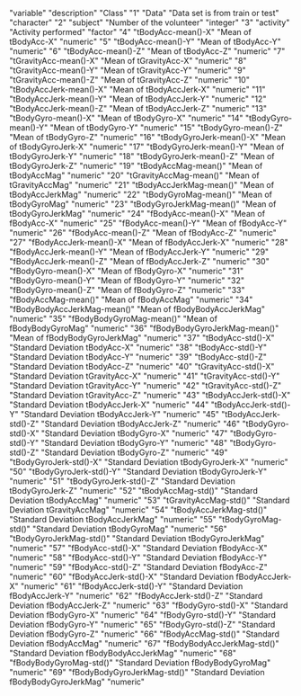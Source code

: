 "variable" "description" "Class"
"1" "Data" "Data set is from train or test" "character"
"2" "subject" "Number of the volunteer" "integer"
"3" "activity" "Activity performed" "factor"
"4" "tBodyAcc-mean()-X" "Mean of tBodyAcc-X" "numeric"
"5" "tBodyAcc-mean()-Y" "Mean of tBodyAcc-Y" "numeric"
"6" "tBodyAcc-mean()-Z" "Mean of tBodyAcc-Z" "numeric"
"7" "tGravityAcc-mean()-X" "Mean of tGravityAcc-X" "numeric"
"8" "tGravityAcc-mean()-Y" "Mean of tGravityAcc-Y" "numeric"
"9" "tGravityAcc-mean()-Z" "Mean of tGravityAcc-Z" "numeric"
"10" "tBodyAccJerk-mean()-X" "Mean of tBodyAccJerk-X" "numeric"
"11" "tBodyAccJerk-mean()-Y" "Mean of tBodyAccJerk-Y" "numeric"
"12" "tBodyAccJerk-mean()-Z" "Mean of tBodyAccJerk-Z" "numeric"
"13" "tBodyGyro-mean()-X" "Mean of tBodyGyro-X" "numeric"
"14" "tBodyGyro-mean()-Y" "Mean of tBodyGyro-Y" "numeric"
"15" "tBodyGyro-mean()-Z" "Mean of tBodyGyro-Z" "numeric"
"16" "tBodyGyroJerk-mean()-X" "Mean of tBodyGyroJerk-X" "numeric"
"17" "tBodyGyroJerk-mean()-Y" "Mean of tBodyGyroJerk-Y" "numeric"
"18" "tBodyGyroJerk-mean()-Z" "Mean of tBodyGyroJerk-Z" "numeric"
"19" "tBodyAccMag-mean()" "Mean of tBodyAccMag" "numeric"
"20" "tGravityAccMag-mean()" "Mean of tGravityAccMag" "numeric"
"21" "tBodyAccJerkMag-mean()" "Mean of tBodyAccJerkMag" "numeric"
"22" "tBodyGyroMag-mean()" "Mean of tBodyGyroMag" "numeric"
"23" "tBodyGyroJerkMag-mean()" "Mean of tBodyGyroJerkMag" "numeric"
"24" "fBodyAcc-mean()-X" "Mean of fBodyAcc-X" "numeric"
"25" "fBodyAcc-mean()-Y" "Mean of fBodyAcc-Y" "numeric"
"26" "fBodyAcc-mean()-Z" "Mean of fBodyAcc-Z" "numeric"
"27" "fBodyAccJerk-mean()-X" "Mean of fBodyAccJerk-X" "numeric"
"28" "fBodyAccJerk-mean()-Y" "Mean of fBodyAccJerk-Y" "numeric"
"29" "fBodyAccJerk-mean()-Z" "Mean of fBodyAccJerk-Z" "numeric"
"30" "fBodyGyro-mean()-X" "Mean of fBodyGyro-X" "numeric"
"31" "fBodyGyro-mean()-Y" "Mean of fBodyGyro-Y" "numeric"
"32" "fBodyGyro-mean()-Z" "Mean of fBodyGyro-Z" "numeric"
"33" "fBodyAccMag-mean()" "Mean of fBodyAccMag" "numeric"
"34" "fBodyBodyAccJerkMag-mean()" "Mean of fBodyBodyAccJerkMag" "numeric"
"35" "fBodyBodyGyroMag-mean()" "Mean of fBodyBodyGyroMag" "numeric"
"36" "fBodyBodyGyroJerkMag-mean()" "Mean of fBodyBodyGyroJerkMag" "numeric"
"37" "tBodyAcc-std()-X" "Standard Deviation tBodyAcc-X" "numeric"
"38" "tBodyAcc-std()-Y" "Standard Deviation tBodyAcc-Y" "numeric"
"39" "tBodyAcc-std()-Z" "Standard Deviation tBodyAcc-Z" "numeric"
"40" "tGravityAcc-std()-X" "Standard Deviation tGravityAcc-X" "numeric"
"41" "tGravityAcc-std()-Y" "Standard Deviation tGravityAcc-Y" "numeric"
"42" "tGravityAcc-std()-Z" "Standard Deviation tGravityAcc-Z" "numeric"
"43" "tBodyAccJerk-std()-X" "Standard Deviation tBodyAccJerk-X" "numeric"
"44" "tBodyAccJerk-std()-Y" "Standard Deviation tBodyAccJerk-Y" "numeric"
"45" "tBodyAccJerk-std()-Z" "Standard Deviation tBodyAccJerk-Z" "numeric"
"46" "tBodyGyro-std()-X" "Standard Deviation tBodyGyro-X" "numeric"
"47" "tBodyGyro-std()-Y" "Standard Deviation tBodyGyro-Y" "numeric"
"48" "tBodyGyro-std()-Z" "Standard Deviation tBodyGyro-Z" "numeric"
"49" "tBodyGyroJerk-std()-X" "Standard Deviation tBodyGyroJerk-X" "numeric"
"50" "tBodyGyroJerk-std()-Y" "Standard Deviation tBodyGyroJerk-Y" "numeric"
"51" "tBodyGyroJerk-std()-Z" "Standard Deviation tBodyGyroJerk-Z" "numeric"
"52" "tBodyAccMag-std()" "Standard Deviation tBodyAccMag" "numeric"
"53" "tGravityAccMag-std()" "Standard Deviation tGravityAccMag" "numeric"
"54" "tBodyAccJerkMag-std()" "Standard Deviation tBodyAccJerkMag" "numeric"
"55" "tBodyGyroMag-std()" "Standard Deviation tBodyGyroMag" "numeric"
"56" "tBodyGyroJerkMag-std()" "Standard Deviation tBodyGyroJerkMag" "numeric"
"57" "fBodyAcc-std()-X" "Standard Deviation fBodyAcc-X" "numeric"
"58" "fBodyAcc-std()-Y" "Standard Deviation fBodyAcc-Y" "numeric"
"59" "fBodyAcc-std()-Z" "Standard Deviation fBodyAcc-Z" "numeric"
"60" "fBodyAccJerk-std()-X" "Standard Deviation fBodyAccJerk-X" "numeric"
"61" "fBodyAccJerk-std()-Y" "Standard Deviation fBodyAccJerk-Y" "numeric"
"62" "fBodyAccJerk-std()-Z" "Standard Deviation fBodyAccJerk-Z" "numeric"
"63" "fBodyGyro-std()-X" "Standard Deviation fBodyGyro-X" "numeric"
"64" "fBodyGyro-std()-Y" "Standard Deviation fBodyGyro-Y" "numeric"
"65" "fBodyGyro-std()-Z" "Standard Deviation fBodyGyro-Z" "numeric"
"66" "fBodyAccMag-std()" "Standard Deviation fBodyAccMag" "numeric"
"67" "fBodyBodyAccJerkMag-std()" "Standard Deviation fBodyBodyAccJerkMag" "numeric"
"68" "fBodyBodyGyroMag-std()" "Standard Deviation fBodyBodyGyroMag" "numeric"
"69" "fBodyBodyGyroJerkMag-std()" "Standard Deviation fBodyBodyGyroJerkMag" "numeric"
